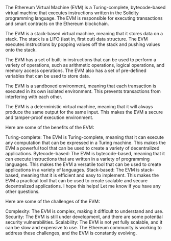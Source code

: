 The Ethereum Virtual Machine (EVM) is a Turing-complete, bytecode-based virtual machine that executes instructions written in the Solidity programming language. The EVM is responsible for executing transactions and smart contracts on the Ethereum blockchain.

The EVM is a stack-based virtual machine, meaning that it stores data on a stack. The stack is a LIFO (last in, first out) data structure. The EVM executes instructions by popping values off the stack and pushing values onto the stack.

The EVM has a set of built-in instructions that can be used to perform a variety of operations, such as arithmetic operations, logical operations, and memory access operations. The EVM also has a set of pre-defined variables that can be used to store data.

The EVM is a sandboxed environment, meaning that each transaction is executed in its own isolated environment. This prevents transactions from interfering with each other.

The EVM is a deterministic virtual machine, meaning that it will always produce the same output for the same input. This makes the EVM a secure and tamper-proof execution environment.

Here are some of the benefits of the EVM:

Turing-complete: The EVM is Turing-complete, meaning that it can execute any computation that can be expressed in a Turing machine. This makes the EVM a powerful tool that can be used to create a variety of decentralized applications.
Bytecode-based: The EVM is bytecode-based, meaning that it can execute instructions that are written in a variety of programming languages. This makes the EVM a versatile tool that can be used to create applications in a variety of languages.
Stack-based: The EVM is stack-based, meaning that it is efficient and easy to implement. This makes the EVM a practical tool that can be used to create scalable and secure decentralized applications.
I hope this helps! Let me know if you have any other questions.

Here are some of the challenges of the EVM:

Complexity: The EVM is complex, making it difficult to understand and use.
Security: The EVM is still under development, and there are some potential security vulnerabilities.
Scalability: The EVM is not yet fully scalable, and it can be slow and expensive to use.
The Ethereum community is working to address these challenges, and the EVM is constantly evolving.